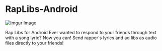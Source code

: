 # RapLibs-Android

![Imgur Image](https://jasoneo016.github.io/images/web_hi_res_512.png)


Rap Libs for Android
Ever wanted to respond to your friends through text with a song lyric? Now you can! Send rapper's lyrics and ad libs as audio files directly to your friends!


